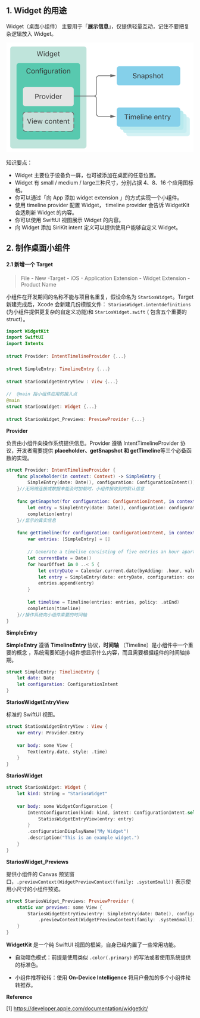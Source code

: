 ## 1. Widget 的用途

Widget（桌面小组件） 主要用于「**展示信息**」，仅提供轻量互动，记住不要把复杂逻辑放入 Widget。

![A diagram showing the major components of a widget extension, including the widget, its configuration with a provider and view content, and timeline entries](images/WidgetKit-Architecture@2x.png)

知识要点：

- Widget 主要位于设备负一屏，也可被添加在桌面的任意位置。
- Widget 有 small / medium / large三种尺寸，分别占据 4、8、16 个应用图标格。
- 你可以通过「向 App 添加 widget extension 」的方式实现一个小组件。
- 使用 timeline provider 配置 Widget， timeline provider 会告诉 WidgetKit 合适刷新 Widget 的内容。
- 你可以使用 SwiftUI 视图展示 Widget 的内容。
- 向 Widget 添加 SiriKit intent 定义可以提供使用户能够自定义 Widget。



## 2. 制作桌面小组件

#### 2.1 新增一个 Target

> File - New -Target - iOS - Application Extension - Widget Extension - Product Name

小组件在开发期间的名称不能与项目名重复，假设命名为 `StariosWidget`。Target 新建完成后，Xcode 会新建几份模版文件： `StariosWidget.intentdefinitions` (为小组件提供更复杂的自定义功能)和 `StariosWidget.swift` ( 包含五个重要的 struct）。

```swift
import WidgetKit
import SwiftUI
import Intents

struct Provider: IntentTimelineProvider {...}

struct SimpleEntry: TimelineEntry {...}

struct StariosWidgetEntryView : View {...}

//	@main 指小组件应用的接入点
@main						
struct StariosWidget: Widget {...}

struct StariosWidget_Previews: PreviewProvider {...}
```

**Provider**

负责由小组件向操作系统提供信息。Provider 遵循 IntentTimelineProvider 协议，开发者需要提供 **placeholder、getSnapshot 和 getTimeline**等三个必备函数的实现。

```swift
struct Provider: IntentTimelineProvider {
    func placeholder(in context: Context) -> SimpleEntry {
        SimpleEntry(date: Date(), configuration: ConfigurationIntent())
    }//无网络连接或数据未能及时加载时，小组件接收到的默认信息

    func getSnapshot(for configuration: ConfigurationIntent, in context: Context, completion: @escaping (SimpleEntry) -> ()) {
        let entry = SimpleEntry(date: Date(), configuration: configuration)
        completion(entry)
    }//显示的真实信息

    func getTimeline(for configuration: ConfigurationIntent, in context: Context, completion: @escaping (Timeline<Entry>) -> ()) {
        var entries: [SimpleEntry] = []

        // Generate a timeline consisting of five entries an hour apart, starting from the current date.
        let currentDate = Date()
        for hourOffset in 0 ..< 5 {
            let entryDate = Calendar.current.date(byAdding: .hour, value: hourOffset, to: currentDate)!
            let entry = SimpleEntry(date: entryDate, configuration: configuration)
            entries.append(entry)
        }

        let timeline = Timeline(entries: entries, policy: .atEnd)
        completion(timeline)
    }//操作系统向小组件索要的时间轴
}
```

**SimpleEntry**

**SimpleEntry** 遵循 **TimelineEntry** 协议，**时间轴** （Timeline）是小组件中一个重要的概念 ，系统需要知道小组件想显示什么内容，而且需要根据组件的时间轴排期。

```swift
struct SimpleEntry: TimelineEntry {
    let date: Date
    let configuration: ConfigurationIntent
}
```

**StariosWidgetEntryView**

标准的 SwiftUI 视图。

```swift
struct StatiosWidgetEntryView : View {
    var entry: Provider.Entry

    var body: some View {
        Text(entry.date, style: .time)
    }
}
```

**StariosWidget**

```swift
struct StariosWidget: Widget {
    let kind: String = "StariosWidget"

    var body: some WidgetConfiguration {
        IntentConfiguration(kind: kind, intent: ConfigurationIntent.self, provider: Provider()) { entry in
            StatiosWidgetEntryView(entry: entry)
        }
        .configurationDisplayName("My Widget")
        .description("This is an example widget.")
    }
}
```

**StariosWidget_Previews**

提供小组件的 Canvas 预览窗口，`.previewContext(WidgetPreviewContext(family: .systemSmall))` 表示使用小尺寸的小组件预览。

```swift
struct StariosWidget_Previews: PreviewProvider {
    static var previews: some View {
        StariosWidgetEntryView(entry: SimpleEntry(date: Date(), configuration: ConfigurationIntent()))
            .previewContext(WidgetPreviewContext(family: .systemSmall))
    }
}
```



**WidgetKit** 是一个纯 SwiftUI 视图的框架，自身已经内置了一些常用功能。

- 自动暗色模式：前提是使用类似 `.color(.primary)` 的写法或者使用系统提供的标准色。

- 小组件推荐轮转：使用 **On-Device Intelligence** 将用户叠加的多个小组件轮转推荐。



**Reference**

[1] <https://developer.apple.com/documentation/widgetkit/>

